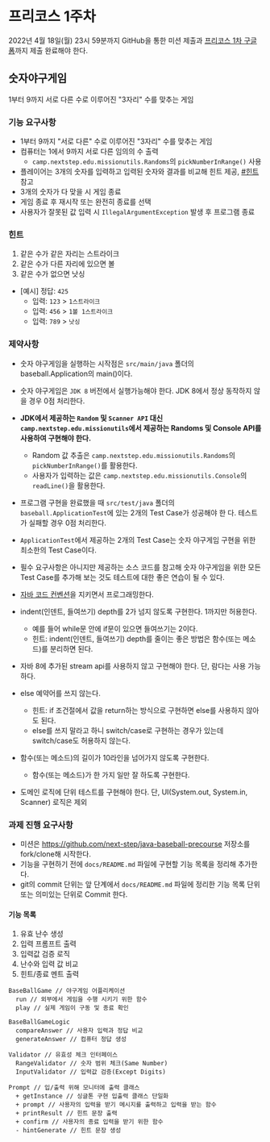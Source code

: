 # 프리코스 1주차
2022년 4월 18일(월) 23시 59분까지 GitHub을 통한 미션 제출과 [프리코스 1차 구글 폼](https://docs.google.com/forms/d/e/1FAIpQLSdoJ_IgpluMAmzRt626e4zgm_SikX8u9KJluC2heOTuftRqOA/viewform)까지 제출 완료해야 한다.

## 숫자야구게임
1부터 9까지 서로 다른 수로 이루어진 "3자리" 수를 맞추는 게임

### 기능 요구사항
- 1부터 9까지 "서로 다른" 수로 이루어진 "3자리" 수를 맞추는 게임
- 컴퓨터는 1에서 9까지 서로 다른 임의의 수 출력
  - `camp.nextstep.edu.missionutils.Randoms`의 `pickNumberInRange()` 사용
- 플레이어는 3개의 숫자를 입력하고 입력된 숫자와 결과를 비교해 힌트 제공, [#힌트](#힌트) 참고
- 3개의 숫자가 다 맞을 시 게임 종료
- 게임 종료 후 재시작 또는 완전히 종료를 선택
- 사용자가 잘못된 값 입력 시 `IllegalArgumentException` 발생 후 프로그램 종료

### 힌트
1. 같은 수가 같은 자리는 스트라이크
2. 같은 수가 다른 자리에 있으면 볼
3. 같은 수가 없으면 낫싱 
- \[예시] 정답: `425`
  - 입력: `123` > `1스트라이크`
  - 입력: `456` > `1볼 1스트라이크`
  - 입력: `789` > `낫싱`

### 제약사항
- 숫자 야구게임을 실행하는 시작점은 `src/main/java` 폴더의 baseball.Application의 main()이다.
- 숫자 야구게임은 `JDK 8` 버전에서 실행가능해야 한다. JDK 8에서 정상 동작하지 않을 경우 0점 처리한다. 
- <b> JDK에서 제공하는 `Random` 및 `Scanner API` 대신 `camp.nextstep.edu.missionutils`에서 제공하는 Randoms 및 Console API를 사용하여 구현해야 한다. </b>

  - Random 값 추출은 `camp.nextstep.edu.missionutils.Randoms`의 `pickNumberInRange()`를 활용한다.
  - 사용자가 입력하는 값은 `camp.nextstep.edu.missionutils.Console`의 `readLine()`을 활용한다.
- 프로그램 구현을 완료했을 때 `src/test/java` 폴더의 `baseball.ApplicationTest`에 있는 2개의 Test Case가 성공해야 한
다. 테스트가 실패할 경우 0점 처리한다.
- `ApplicationTest`에서 제공하는 2개의 Test Case는 숫자 야구게임 구현을 위한 최소한의 Test Case이다.
- 필수 요구사항은 아니지만 제공하는 소스 코드를 참고해 숫자 야구게임을 위한 모든 Test Case를 추가해 보는 것도
테스트에 대한 좋은 연습이 될 수 있다.
- [자바 코드 컨벤션](https://github.com/woowacourse/woowacourse-docs/tree/master/styleguide/java)을 지키면서 프로그래밍한다. 
- indent(인덴트, 들여쓰기) depth를 2가 넘지 않도록 구현한다. 1까지만 허용한다.
  - 예를 들어 while문 안에 if문이 있으면 들여쓰기는 2이다. 
  - 힌트: indent(인덴트, 들여쓰기) depth를 줄이는 좋은 방법은 함수(또는 메소드)를 분리하면 된다.
- 자바 8에 추가된 stream api를 사용하지 않고 구현해야 한다. 단, 람다는 사용 가능하다.
- else 예약어를 쓰지 않는다.
  - 힌트: if 조건절에서 값을 return하는 방식으로 구현하면 else를 사용하지 않아도 된다.
  - else를 쓰지 말라고 하니 switch/case로 구현하는 경우가 있는데 switch/case도 허용하지 않는다.
- 함수(또는 메소드)의 길이가 10라인을 넘어가지 않도록 구현한다.
  - 함수(또는 메소드)가 한 가지 일만 잘 하도록 구현한다.
- 도메인 로직에 단위 테스트를 구현해야 한다. 단, UI(System.out, System.in, Scanner) 로직은 제외

### 과제 진행 요구사항
- 미션은 https://github.com/next-step/java-baseball-precourse 저장소를 fork/clone해 시작한다.
- 기능을 구현하기 전에 `docs/README.md` 파일에 구현할 기능 목록을 정리해 추가한다. 
- git의 commit 단위는 앞 단계에서 `docs/README.md` 파일에 정리한 기능 목록 단위 또는 의미있는 단위로 Commit
한다.

#### 기능 목록
1. 유효 난수 생성
2. 입력 프롬프트 출력
3. 입력값 검증 로직
4. 난수와 입력 값 비교
5. 힌트/종료 멘트 출력

```
BaseBallGame // 야구게임 어플리케이션
  run // 외부에서 게임을 수행 시키기 위한 함수
  play // 실제 게임이 구동 및 종료 확인

BaseBallGameLogic
  compareAnswer // 사용자 입력과 정답 비교
  generateAnswer // 컴퓨터 정답 생성
  
Validator // 유효성 체크 인터페이스
  RangeValidator // 숫자 범위 체크(Same Number)
  InputValidator // 입력값 검증(Except Digits)
 
Prompt // 입/출력 위해 모니터에 출력 클래스
  + getInstance // 싱글톤 구현 입출력 클래스 단일화
  + prompt // 사용자의 입력을 받기 메시지를 출력하고 입력을 받는 함수
  + printResult // 힌트 문장 출력
  + confirm // 사용자의 종료 입력을 받기 위한 함수
  - hintGenerate // 힌트 문장 생성
```